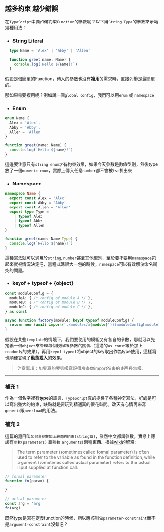 ## 越多約束 越少錯誤

在`TypeScript`中要如何約束`Function`的參數呢？以下用`String Type`的參數來示範幾種用法：

- ### String Literal

```ts
  type Name = 'Alex' | 'Abby' | 'Allen'

  function greet(name: Name) {
    console.log(`Hello ${name}!`)
  }
```

假設是個簡單的Function，傳入的參數也沒有**複用**的需求時，直接列舉是最簡單的。

那如果需要複用呢？例如說一個`global config`，我們可以用`enum` 或 `namespace`

- ### Enum

```ts
enum Name {
  Alex = 'Alex',
  Abby = 'Abby',
  Allen = 'Allen'
}

function greet(name: Name) {
  console.log(`Hello ${name}!`)
}
```

這邊要注意只有`string enum`才有約束效果，如果今天參數是數值型別，然後type放了一個`numeric enum`，實際上傳入任意`number`都不會被`tsc`抓出來

- ### Namespace

```ts
namespace Name {
  export const Alex = 'Alex'
  export const Abby = 'Abby'
  export const Allen = 'Allen'
  export type Type =
    | typeof Alex
    | typeof Abby
    | typeof Allen
}

function greet(name: Name.Type) {
  console.log(`Hello ${name}!`)
}
```

這種寫法就可以適用於`string`, `number`甚至其他型別，至於要不要用`namespace`包起來就視情況決定吧，當程式碼很大一包的時候，`namespace`可以有效解決命名衝突的問題。

- ### keyof + typeof + {object}

```ts
const moduleConfig = {
  moduleA: { /* config of module A */ },
  moduleB: { /* config of module B */ },
  moduleC: { /* config of module C */ },
} as const

async function factory(module: keyof typeof moduleConfig) {
  return new (await import(`./modules/${module}`))(moduleConfig[module])
}
```

假設在某些`template`的情境下，我們要使用的模組又有各自的參數，那就可以先定義一個`object`來管理每個模組跟參數的關係（這邊的`as const`等於加上`readonly`的效果），再用`keyof typeof`將object的key取出作為type使用，這樣寫也順便實現了**動態載入**的效果。

> 注意事項：如果真的要這樣寫記得檢查你import進來的東西長怎樣。

---

### 補充 1

作為一個名字裡有**type**的語言，`TypeScript`真的提供了各種神奇寫法，好處是可以寫出強大的約束，缺點就是要玩到精通真的很花時間。改天有心情再來寫`generic`跟`overload`的用法。

### 補充 2

這篇的題目叫`如何幫參數加上嚴格的約束(string篇)`，雖然中文都講參數，實際上應該有`參數(parameters)` 跟`引數(arguments)`兩種東西。根據[wiki](https://en.wikipedia.org/wiki/Parameter_%28computer_programming%29#Parameters_and_arguments)的解釋:
> The term parameter (sometimes called formal parameter) is often used to refer to the variable as found in the function definition, while argument (sometimes called actual parameter) refers to the actual input supplied at function call.

```js
// formal parameter
function fn(param) {
  ...
}

// actual parameter
const arg = 'arg'
fn(arg)
```

既然type是寫在定義function的時候，所以應該叫做`parameter-constraint`而不是`argument-constraint`沒錯吧？
